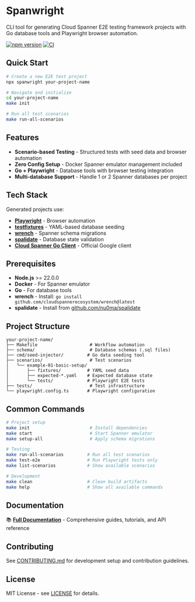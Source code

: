 # Spanwright

CLI tool for generating Cloud Spanner E2E testing framework projects with Go database tools and Playwright browser automation.

[![npm version](https://img.shields.io/npm/v/spanwright)](https://www.npmjs.com/package/spanwright)
[![CI](https://github.com/nu0ma/spanwright/actions/workflows/ci.yml/badge.svg)](https://github.com/nu0ma/spanwright/actions/workflows/ci.yml)

## Quick Start

```bash
# Create a new E2E test project
npx spanwright your-project-name

# Navigate and initialize
cd your-project-name
make init

# Run all test scenarios
make run-all-scenarios
```

## Features

- **Scenario-based Testing** - Structured tests with seed data and browser automation
- **Zero Config Setup** - Docker Spanner emulator management included  
- **Go + Playwright** - Database tools with browser testing integration
- **Multi-database Support** - Handle 1 or 2 Spanner databases per project

## Tech Stack

Generated projects use:
- **[Playwright](https://playwright.dev)** - Browser automation
- **[testfixtures](https://github.com/go-testfixtures/testfixtures)** - YAML-based database seeding
- **[wrench](https://github.com/cloudspannerecosystem/wrench)** - Spanner schema migrations
- **[spalidate](https://github.com/nu0ma/spalidate)** - Database state validation
- **[Cloud Spanner Go Client](https://cloud.google.com/go/spanner)** - Official Google client

## Prerequisites

- **Node.js** >= 22.0.0
- **Docker** - For Spanner emulator
- **Go** - For database tools
- **wrench** - Install: `go install github.com/cloudspannerecosystem/wrench@latest`
- **spalidate** - Install from [github.com/nu0ma/spalidate](https://github.com/nu0ma/spalidate)

## Project Structure

```
your-project-name/
├── Makefile                    # Workflow automation
├── schema/                     # Database schemas (.sql files)
├── cmd/seed-injector/         # Go data seeding tool
├── scenarios/                  # Test scenarios
│   └── example-01-basic-setup/
│       ├── fixtures/          # YAML seed data
│       ├── expected-*.yaml    # Expected database state
│       └── tests/             # Playwright E2E tests
├── tests/                      # Test infrastructure
└── playwright.config.ts       # Playwright configuration
```

## Common Commands

```bash
# Project setup
make init                       # Install dependencies
make start                      # Start Spanner emulator
make setup-all                  # Apply schema migrations

# Testing
make run-all-scenarios         # Run all test scenarios
make test-e2e                  # Run Playwright tests only
make list-scenarios            # Show available scenarios

# Development
make clean                     # Clean build artifacts
make help                      # Show all available commands
```

## Documentation

📚 **[Full Documentation](https://nu0ma.github.io/spanwright)** - Comprehensive guides, tutorials, and API reference

## Contributing

See [CONTRIBUTING.md](CONTRIBUTING.md) for development setup and contribution guidelines.

## License

MIT License - see [LICENSE](LICENSE) for details.